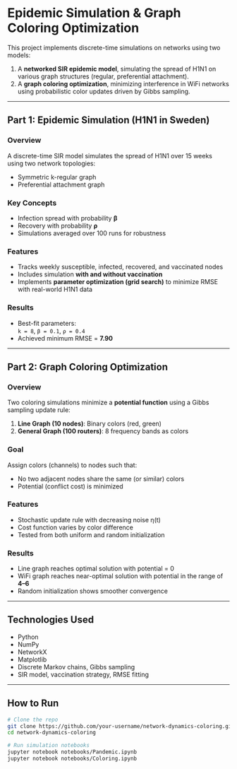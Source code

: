 # Epidemic Simulation & Graph Coloring Optimization

This project implements discrete-time simulations on networks using two models:

1. A **networked SIR epidemic model**, simulating the spread of H1N1 on various graph structures (regular, preferential attachment).
2. A **graph coloring optimization**, minimizing interference in WiFi networks using probabilistic color updates driven by Gibbs sampling.

---

## Part 1: Epidemic Simulation (H1N1 in Sweden)

### Overview
A discrete-time SIR model simulates the spread of H1N1 over 15 weeks using two network topologies:
- Symmetric k-regular graph
- Preferential attachment graph

### Key Concepts
- Infection spread with probability **β**
- Recovery with probability **ρ**
- Simulations averaged over 100 runs for robustness

### Features
- Tracks weekly susceptible, infected, recovered, and vaccinated nodes
- Includes simulation **with and without vaccination**
- Implements **parameter optimization (grid search)** to minimize RMSE with real-world H1N1 data

### Results
- Best-fit parameters:  
  `k = 8`, `β = 0.1`, `ρ = 0.4`  
- Achieved minimum RMSE = **7.90**

---

## Part 2: Graph Coloring Optimization

### Overview
Two coloring simulations minimize a **potential function** using a Gibbs sampling update rule:
1. **Line Graph (10 nodes)**: Binary colors (red, green)
2. **General Graph (100 routers)**: 8 frequency bands as colors

### Goal
Assign colors (channels) to nodes such that:
- No two adjacent nodes share the same (or similar) colors
- Potential (conflict cost) is minimized

### Features
- Stochastic update rule with decreasing noise η(t)
- Cost function varies by color difference
- Tested from both uniform and random initialization

### Results
- Line graph reaches optimal solution with potential = 0
- WiFi graph reaches near-optimal solution with potential in the range of **4–6**
- Random initialization shows smoother convergence

---

## Technologies Used

- Python
- NumPy
- NetworkX
- Matplotlib
- Discrete Markov chains, Gibbs sampling
- SIR model, vaccination strategy, RMSE fitting

---

## How to Run

```bash
# Clone the repo
git clone https://github.com/your-username/network-dynamics-coloring.git
cd network-dynamics-coloring

# Run simulation notebooks
jupyter notebook notebooks/Pandemic.ipynb
jupyter notebook notebooks/Coloring.ipynb
